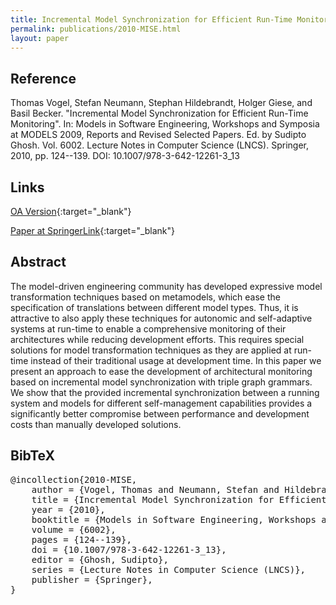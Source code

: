 ```yaml
---
title: Incremental Model Synchronization for Efficient Run-Time Monitoring
permalink: publications/2010-MISE.html
layout: paper
---
```


## Reference
Thomas Vogel, Stefan Neumann, Stephan Hildebrandt, Holger Giese, and Basil Becker. "Incremental Model Synchronization for Efficient Run-Time Monitoring". In: Models in Software Engineering, Workshops and Symposia at MODELS 2009, Reports and Revised Selected Papers. Ed. by Sudipto Ghosh. Vol. 6002. Lecture Notes in Computer Science (LNCS). Springer, 2010, pp. 124--139. DOI: 10.1007/978-3-642-12261-3\_13

## Links
[OA Version](https://zenodo.org/record/1248941){:target="_blank"}

[Paper at SpringerLink](https://doi.org/10.1007/978-3-642-12261-3_13){:target="_blank"}

## Abstract
The model-driven engineering community has developed expressive model transformation techniques based on metamodels, which ease the specification of translations between different model types. Thus, it is attractive to also apply these techniques for autonomic and self-adaptive systems at run-time to enable a comprehensive monitoring of their architectures while reducing development efforts. This requires special solutions for model transformation techniques as they are applied at run-time instead of their traditional usage at development time. In this paper we present an approach to ease the development of architectural monitoring based on incremental model synchronization with triple graph grammars. We show that the provided incremental synchronization between a running system and models for different self-management capabilities provides a significantly better compromise between performance and development costs than manually developed solutions.

## BibTeX

<div class="bibtex">
<pre>@incollection{2010-MISE,
    author = {Vogel, Thomas and Neumann, Stefan and Hildebrandt, Stephan and Giese, Holger and Becker, Basil},
    title = {Incremental Model Synchronization for Efficient Run-Time Monitoring},
    year = {2010},
    booktitle = {Models in Software Engineering, Workshops and Symposia at MODELS 2009, Reports and Revised Selected Papers},
    volume = {6002},
    pages = {124--139},
    doi = {10.1007/978-3-642-12261-3_13},
    editor = {Ghosh, Sudipto},
    series = {Lecture Notes in Computer Science (LNCS)},
    publisher = {Springer},
}</pre>
</div>
